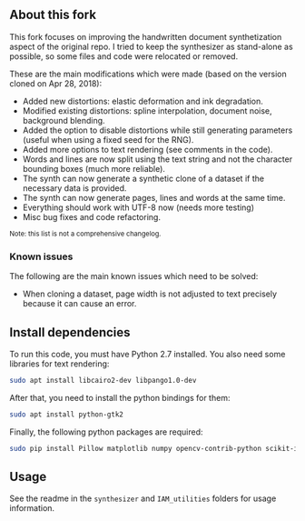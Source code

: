 ## About this fork

This fork focuses on improving the handwritten document synthetization aspect of the original repo.
I tried to keep the synthesizer as stand-alone as possible, so some files and code were relocated or removed.

These are the main modifications which were made (based on the version cloned on Apr 28, 2018):
- Added new distortions: elastic deformation and ink degradation.
- Modified existing distortions: spline interpolation, document noise, background blending.
- Added the option to disable distortions while still generating parameters (useful when using a fixed seed for the RNG).
- Added more options to text rendering (see comments in the code).
- Words and lines are now split using the text string and not the character bounding boxes (much more reliable).
- The synth can now generate a synthetic clone of a dataset if the necessary data is provided.
- The synth can now generate pages, lines and words at the same time.
- Everything should work with UTF-8 now (needs more testing)
- Misc bug fixes and code refactoring.

<sup>Note: this list is not a comprehensive changelog.</sup>

### Known issues
The following are the main known issues which need to be solved:
- When cloning a dataset, page width is not adjusted to text precisely because it can cause an error.

## Install dependencies
To run this code, you must have Python 2.7 installed.
You also need some libraries for text rendering:
```bash
sudo apt install libcairo2-dev libpango1.0-dev
```
After that, you need to install the python bindings for them:
```bash
sudo apt install python-gtk2
```
Finally, the following python packages are required:
```bash
sudo pip install Pillow matplotlib numpy opencv-contrib-python scikit-image scipy
```

## Usage

See the readme in the `synthesizer` and `IAM_utilities` folders for usage information.

